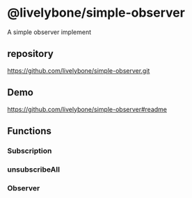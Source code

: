 # @livelybone/simple-observer
A simple observer implement

## repository
https://github.com/livelybone/simple-observer.git

## Demo
https://github.com/livelybone/simple-observer#readme

## Functions 

### Subscription
### unsubscribeAll
### Observer
